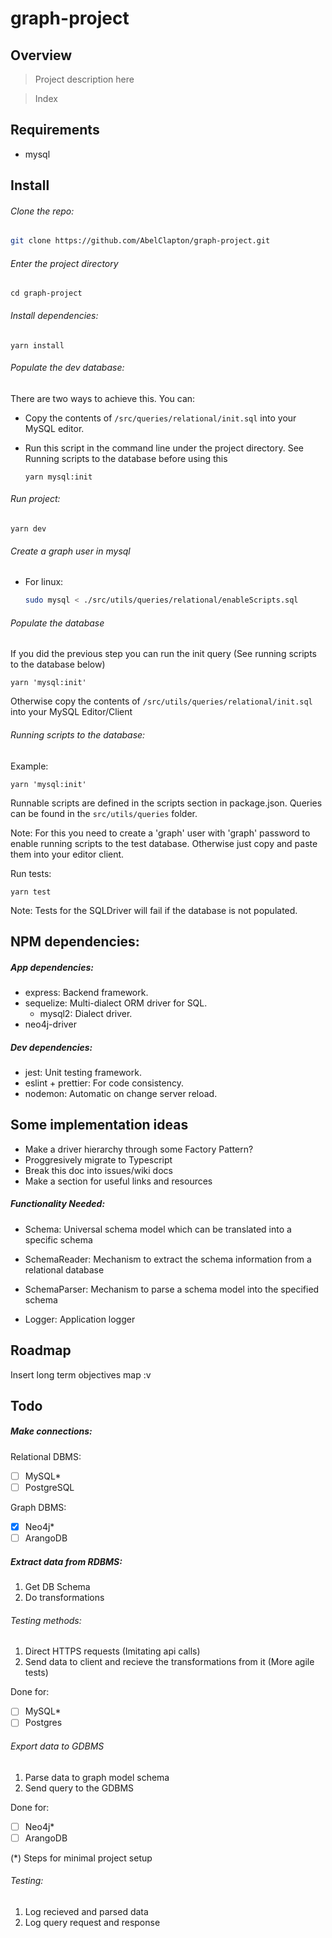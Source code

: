 # graph-project

## Overview
> Project description here

> Index

## Requirements
- mysql

## Install
###### Clone the repo:
```bash
git clone https://github.com/AbelClapton/graph-project.git
```

###### Enter the project directory
```
cd graph-project
```

###### Install dependencies:
```
yarn install
```

###### Populate the dev database:
There are two ways to achieve this. You can:
- Copy the contents of `/src/queries/relational/init.sql` into your MySQL editor.

- Run this script in the command line under the project directory. See Running scripts to the database before using this
	```
	yarn mysql:init
	```

###### Run project:
```
yarn dev
```

###### Create a graph user in mysql
- For linux:
	```bash
	sudo mysql < ./src/utils/queries/relational/enableScripts.sql
	```

###### Populate the database
If you did the previous step you can run the init query
(See running scripts to the database below)
```
yarn 'mysql:init'
```

Otherwise copy the contents of `/src/utils/queries/relational/init.sql` into your
MySQL Editor/Client

###### Running scripts to the database:
Example:
```
yarn 'mysql:init'
```

Runnable scripts are defined in the scripts section in package.json.
Queries can be found in the `src/utils/queries` folder.

Note: 
For this you need to create a 'graph' user with 'graph' password to enable
running scripts to the test database. Otherwise just copy and paste them into your editor client.

Run tests:
```
yarn test
```
Note: Tests for the SQLDriver will fail if the database is not populated.

## NPM dependencies:
##### App dependencies:
- express: Backend framework.
- sequelize: Multi-dialect ORM driver for SQL.
	- mysql2: Dialect driver.
- neo4j-driver

##### Dev dependencies:
- jest: Unit testing framework.
- eslint + prettier: For code consistency.
- nodemon: Automatic on change server reload.

## Some implementation ideas
- Make a driver hierarchy through some Factory Pattern?
- Proggresively migrate to Typescript
- Break this doc into issues/wiki docs
- Make a section for useful links and resources

##### Functionality Needed:
- Schema: Universal schema model which can be translated into a specific schema

- SchemaReader: 
	Mechanism to extract the schema information from a relational database

- SchemaParser:
	Mechanism to parse a schema model into the specified schema

- Logger:
	Application logger

## Roadmap
Insert long term objectives map :v

## Todo

##### Make connections:
Relational DBMS:
- [ ] MySQL*
- [ ] PostgreSQL

Graph DBMS:
- [x] Neo4j*
- [ ] ArangoDB

##### Extract data from RDBMS:
1. Get DB Schema
2. Do transformations

###### Testing methods:
1. Direct HTTPS requests (Imitating api calls)
2. Send data to client and recieve the transformations from it (More agile tests)

Done for:
- [ ] MySQL*
- [ ] Postgres

###### Export data to GDBMS
1. Parse data to graph model schema
2. Send query to the GDBMS

Done for:
- [ ] Neo4j*
- [ ] ArangoDB

(*) Steps for minimal project setup
###### Testing:
1. Log recieved and parsed data
2. Log query request and response

